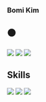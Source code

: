 ### Bomi Kim 

## 🟠
<P>
<img src="https://img.shields.io/badge/Blog-pink?style=flat&logo=Tistory&logoColor=#000000"/>
<img src="https://img.shields.io/badge/ekki88-1DA1F2?style=flat&logo=Twitter&logoColor=fff"/>
<img src="https://img.shields.io/badge/ekki88@gmail.com-F06B66?style=flat&logo=Gmail&logoColor=fff"/>
</p>

## Skills
<p>
<img src="https://img.shields.io/badge/React-fff?style=flat&logo=React&logoColor=61DAFB"/>
<img src="https://img.shields.io/badge/HTML5-fff?style=flat&logo=HTML5&logoColor=E34F26"/>
<img src="https://img.shields.io/badge/CSS3-fff?style=flat&logo=CSS3&logoColor=1572B6"/>
 </p>

